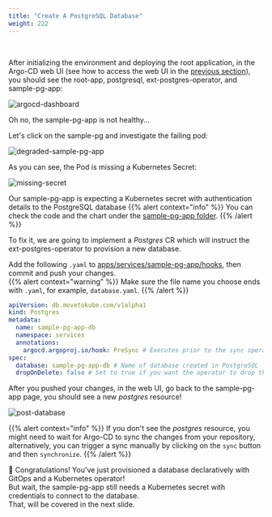 ```yaml
---
title: "Create A PostgreSQL Database"
weight: 222
---
```

</br>

After initializing the environment and deploying the root application, in the Argo-CD web UI (see how to access the web UI in the [previous section](./init-env/01_deploy_argocd.md#forward-traffic-to-argo-cd)), you should see the root-app, postgresql, ext-postgres-operator, and sample-pg-app:  

![argocd-dashboard](./images/argocd-applications.png "argocd-dashboard")

Oh no, the sample-pg-app is not healthy...  

Let's click on the sample-pg and investigate the failing pod:

![degraded-sample-pg-app](./images/degraded-sample-pg-app.png "degraded-sample-pg-app")

As you can see, the Pod is missing a Kubernetes Secret:  

![missing-secret](./images/missing-secret.png "missing-secret")

Our sample-pg-app is expecting a Kubernetes secret with authentication details to the PostgreSQL database
{{% alert context="info" %}}
You can check the code and the chart under the [sample-pg-app folder](https://github.com/Tom-HA/k8s-operators-workshop/tree/main/sample-pg-app).
{{% /alert %}}

To fix it, we are going to implement a _Postgres_ CR which will instruct the ext-postgres-operator to provision a new database.  

Add the following `.yaml` to [apps/services/sample-pg-app/hooks](https://github.com/Tom-HA/k8s-operators-workshop/tree/main/apps/services/sample-pg-app/hooks), then commit and push your changes.  
{{% alert context="warning" %}}
Make sure the file name you choose ends with `.yaml`, for example, `database.yaml`.
{{% /alert %}}

```yaml
apiVersion: db.movetokube.com/v1alpha1
kind: Postgres
metadata:
  name: sample-pg-app-db
  namespace: services
  annotations:
    argocd.argoproj.io/hook: PreSync # Executes prior to the sync operation.
spec:
  database: sample-pg-app-db # Name of database created in PostgreSQL
  dropOnDelete: false # Set to true if you want the operator to drop the database and role when this CR is deleted (optional)
```

After you pushed your changes, in the web UI, go back to the sample-pg-app page, you should see a new _postgres_ resource!  

![post-database](./images/post-database.png "post-database")

{{% alert context="info" %}}
If you don't see the _postgres_ resource, you might need to wait for Argo-CD to sync the changes from your repository, alternatively, you can trigger a sync manually by clicking on the `sync` button and then `synchronize`.
{{% /alert %}}

:tada: Congratulations! You've just provisioned a database declaratively with GitOps and a Kubernetes operator!  
But wait, the sample-pg-app still needs a Kubernetes secret with credentials to connect to the database.  
That, will be covered in the next slide.
